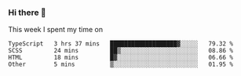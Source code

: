 ### Hi there 👋

<!--
**qiruohan/qiruohan** is a ✨ _special_ ✨ repository because its `README.md` (this file) appears on your GitHub profile.

Here are some ideas to get you started:

- 🔭 I’m currently working on ...
- 🌱 I’m currently learning ...
- 👯 I’m looking to collaborate on ...
- 🤔 I’m looking for help with ...
- 💬 Ask me about ...
- 📫 How to reach me: ...
- 😄 Pronouns: ...
- ⚡ Fun fact: ...
-->

This week I spent my time on 
<!--START_SECTION:waka-->

```text
TypeScript   3 hrs 37 mins   ███████████████████▓░░░░░   79.32 %
SCSS         24 mins         ██▒░░░░░░░░░░░░░░░░░░░░░░   08.86 %
HTML         18 mins         █▓░░░░░░░░░░░░░░░░░░░░░░░   06.66 %
Other        5 mins          ▒░░░░░░░░░░░░░░░░░░░░░░░░   01.95 %
```

<!--END_SECTION:waka-->
